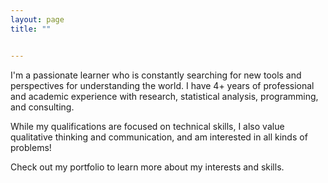 ```yaml
---
layout: page
title: ""


---
```

I'm a passionate learner who is constantly searching for new tools and perspectives for understanding the world. I have 4+ years of professional and academic experience with research, statistical analysis, programming, and consulting. 

While my qualifications are focused on technical skills, I also value qualitative thinking and communication, and am interested in all kinds of problems!

Check out my portfolio to learn more about my interests and skills.
